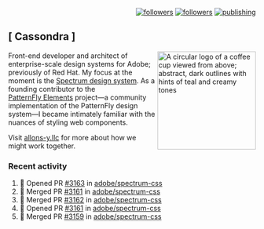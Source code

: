<p align="right"><a rel="me" href="https://front-end.social/@castastrophe">
    <img alt="followers" title="Follow me on Mastodon" src="https://img.shields.io/mastodon/follow/109297102751309835?domain=https%3A%2F%2Ffront-end.social&label=Follow&logo=mastodon&logoColor=white&style=for-the-badge&labelColor=008080&color=006969"/></a>
  <a href="https://codepen.io/castastrophe/">
    <img alt="followers" title="Follow me on CodePen" src="https://img.shields.io/badge/23-1?color=640464&labelColor=7c007c&style=for-the-badge&logo=codepen&label=Follow"/></a>
<a href="https://castastrophe.medium.com/">
    <img alt="publishing" title="View articles on Medium" src="https://img.shields.io/badge/107-1?color=666&labelColor=444&label=subscribe&logo=medium&logoColor=white&style=for-the-badge"/></a>
</p>

## [&nbsp;Cassondra&nbsp;]

<img align="right" src="https://github-production-user-asset-6210df.s3.amazonaws.com/1840295/253016758-ba468774-1cd3-42c2-8f43-947b5eeb5edf.png" height="200" alt="A circular logo of a coffee cup viewed from above; abstract, dark outlines with hints of teal and creamy tones">

Front-end developer and architect of enterprise-scale design systems for Adobe; previously of Red Hat. My focus at the moment is the [Spectrum design system](https://github.com/adobe/spectrum-css). As a founding contributor to the [PatternFly&nbsp;Elements](https://github.com/patternfly/patternfly-elements) project&mdash;a community implementation of the PatternFly design system&mdash;I became intimately familiar with the nuances of styling web components.

Visit [allons-y.llc](http://allons-y.llc/) for more about how we might work together.

### Recent activity

<!--START_SECTION:activity-->
1. 💪 Opened PR [#3163](https://github.com/adobe/spectrum-css/pull/3163) in [adobe/spectrum-css](https://github.com/adobe/spectrum-css)
2. 🎉 Merged PR [#3161](https://github.com/adobe/spectrum-css/pull/3161) in [adobe/spectrum-css](https://github.com/adobe/spectrum-css)
3. 🎉 Merged PR [#3162](https://github.com/adobe/spectrum-css/pull/3162) in [adobe/spectrum-css](https://github.com/adobe/spectrum-css)
4. 💪 Opened PR [#3161](https://github.com/adobe/spectrum-css/pull/3161) in [adobe/spectrum-css](https://github.com/adobe/spectrum-css)
5. 🎉 Merged PR [#3159](https://github.com/adobe/spectrum-css/pull/3159) in [adobe/spectrum-css](https://github.com/adobe/spectrum-css)
<!--END_SECTION:activity-->
